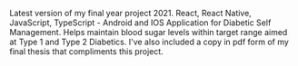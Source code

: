 Latest version of my final year project 2021.
React, React Native, JavaScript, TypeScript -  Android and IOS Application for Diabetic Self Management. 
Helps maintain blood sugar levels within target range aimed at Type 1 and Type 2 Diabetics. 
I've also included a copy in pdf form of my final thesis that compliments this project.
